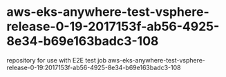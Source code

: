 # aws-eks-anywhere-test-vsphere-release-0-19-2017153f-ab56-4925-8e34-b69e163badc3-108
repository for use with E2E test job aws-eks-anywhere-test-vsphere-release-0-19:2017153f-ab56-4925-8e34-b69e163badc3-108
